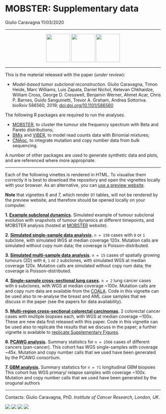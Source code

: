 MOBSTER: Supplementary data
================
Giulio Caravagna
11/03/2020

-----

<center>

<a href="https://caravagn.github.io/mobster"><img src="https://caravagn.github.io/mobster/reference/figures/logo.png" width=77px height=91px></img></a>
<a href="https://caravagn.github.io/VIBER"><img src="https://caravagn.github.io/VIBER/reference/figures/logo.png" width=77px height=91px></img></a>
<a href="https://caravagn.github.io/CNAqc"><img src="https://caravagn.github.io/CNAqc/reference/figures/logo.png" width=77px height=91px></img></a>

</center>

-----

This is the material released with the paper (*under review*):

  - *Model-based tumor subclonal reconstruction*. Giulio Caravagna,
    Timon Heide, Marc Williams, Luis Zapata, Daniel Nichol, Ketevan
    Chkhaidze, William Cross, George D. Cresswell, Benjamin Werner,
    Ahmet Acar, Chris P. Barnes, Guido Sanguinetti, Trevor A. Graham,
    Andrea Sottoriva. bioRxiv 586560, 2019;
    [doi:doi.org/10.1101/586560](https://doi.org/10.1101/586560)

The following R packages are required to run the analyses.

  - [MOBSTER](https://caravagn.github.io/mobster), to cluster the tumour
    site frequency spectrum with Beta and Pareto distributions;
  - [BMix](https://caravagn.github.io/BMix) and
    [VIBER](https://caravagn.github.io/VIBER), to model read counts data
    with Binomial mixtures;
  - [CNAqc](https://caravagn.github.io/CNAqc), to integrate mutation and
    copy number data from bulk sequencing.

A number of other packages are used to generate synthetic data and
plots, and are referenced where more appropriate.

-----

Each of the following vinettes is rendered in HTML. To visualise them
correctly it is best to download the repository and open the vignettes
locally with your browser. As an alternative, you can [use a preview
website](https://htmlpreview.github.io/).

**Note** that vignettes 6 and 7, which render `DT` tables, will not be
rendered by the preview website, and therefore should be opened locally
on your computer.

**1. [Example subclonal
dynamics](https://caravagn.github.io/mobster/articles/Example_tumour_simulation.html).**
Simulated example of tumour subclonal evolution with snapshots of tumour
dynamics at different timepoints, and MOBSTER analysis (hosted at
[MOBSTER](https://caravagn.github.io/mobster) website).

**2. [Simulated single-sample data
analysis](http://htmlpreview.github.io/?https://github.com/caravagn/mobster_supp_data/blob/master/Tumor_sim_nospace/Simulated_onesample.html).**
`n = 150` cases with `0` or `1` subclone, with simulated WGS at median
coverage 120x. Mutation calls are simulated without copy num data; the
coverage is Poisson-distributed.

**3. [Simulated multi-sample data
analysis](http://htmlpreview.github.io/?https://github.com/caravagn/mobster_supp_data/blob/master/Tumor_sim_space/Simulated_multisample.html).**
`n = 15` cases of spatially growing tumours (2D) with `0`, `1` or `2`
subclones, with simulated WGS at median coverage 120x. Mutation calls
are simulated without copy num data; the coverage is
Poisson-distributed.

**4. [Single-sample cross-sectional lung
cases](http://htmlpreview.github.io/?https://github.com/caravagn/mobster_supp_data/blob/master/Lungs/Real_data_lungs.html).**
`n = 2` lung cancer cases with `0` subclones, with WGS at median
coverage ~100x. Mutation calls are and copy num data are available from
the [COALA](http://genome.kaist.ac.kr/). Code in this vignette can be
used also to re-analyse the breast and AML case samples that we discuss
in the paper (see the papers for data availability).

**5. [Multi-region cross-sectional colorectal
carcinomas](http://htmlpreview.github.io/?https://github.com/caravagn/mobster_supp_data/blob/master/CRC/CRC_vignette.html).**
2 colorectal cancer cases with multiple biopsies each, with WGS at
median coverage ~100x. These are new data first released with this
paper. Code in this vignette can be used also to replicate the results
that we discuss in the paper; a further vignette is available to
[replicate Supplementary
Figures](http://htmlpreview.github.io/?https://github.com/caravagn/mobster_supp_data/blob/master/CRC/CRC_vignette_SM.html).

**6. [PCAWG
analysis](http://htmlpreview.github.io/?https://github.com/caravagn/mobster_supp_data/blob/master/PCAWG/PCAWG_analysis_table.html).**
Summary statistics for `n = 2566` cases of different cancers
(pan-cancer). This cohort has WGS single-samples with coverage ~45x.
Mutation and copy number calls that we used have been generated by the
PCAWG consortium.

**7. [GBM
analysis](http://htmlpreview.github.io/?https://github.com/caravagn/mobster_supp_data/blob/master/GBM/GBM_analysis_table.html).**
Summary statistics for `n = 71` longitudinal GBM biopsies This cohort
has WGS primary/ relapse samples with coverage ~100x. Mutation and copy
number calls that we used have been generated by the orugunal authors

-----

Contacts: Giulio Caravagna, PhD. *Institute of Cancer Research, London,
UK*.

[![](https://img.shields.io/badge/Email-gcaravagn@gmail.com-informational.svg?style=social)](mailto:gcaravagn@gmail.com)
[![](https://img.shields.io/badge/caravagn-informational.svg?style=social&logo=GitHub)](https://github.com/caravagn)
[![](https://img.shields.io/badge/@gcaravagna-informational.svg?style=social&logo=Twitter)](https://twitter.com/gcaravagna)
[![](https://img.shields.io/badge/Homepage-informational.svg?style=social&logo=Google)](https://sites.google.com/site/giuliocaravagna/)
